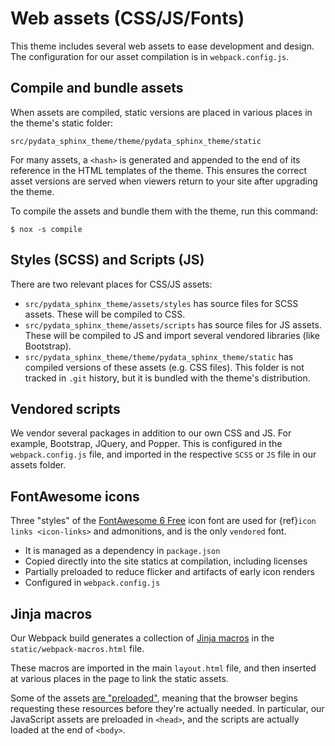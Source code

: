 # Web assets (CSS/JS/Fonts)

This theme includes several web assets to ease development and design.
The configuration for our asset compilation is in `webpack.config.js`.

## Compile and bundle assets

When assets are compiled, static versions are placed in various places in the theme's static folder:

```
src/pydata_sphinx_theme/theme/pydata_sphinx_theme/static
```

For many assets, a `<hash>` is generated and appended to the end of its reference in the HTML templates of the theme.
This ensures the correct asset versions are served when viewers return to your
site after upgrading the theme.

To compile the assets and bundle them with the theme, run this command:

```console
$ nox -s compile
```

## Styles (SCSS) and Scripts (JS)

There are two relevant places for CSS/JS assets:

- `src/pydata_sphinx_theme/assets/styles` has source files for SCSS assets. These will be compiled to CSS.
- `src/pydata_sphinx_theme/assets/scripts` has source files for JS assets. These will be compiled to JS and import several vendored libraries (like Bootstrap).
- `src/pydata_sphinx_theme/theme/pydata_sphinx_theme/static` has compiled versions of these assets (e.g. CSS files). This folder is not tracked in `.git` history, but it is bundled with the theme's distribution.

## Vendored scripts

We vendor several packages in addition to our own CSS and JS.
For example, Bootstrap, JQuery, and Popper.
This is configured in the `webpack.config.js` file, and imported in the respective `SCSS` or `JS` file in our assets folder.

## FontAwesome icons

Three "styles" of the [FontAwesome 6 Free](https://fontawesome.com/icons?m=free)
icon font are used for {ref}`icon links <icon-links>` and admonitions, and is
the only `vendored` font.

- It is managed as a dependency in `package.json`
- Copied directly into the site statics at compilation, including licenses
- Partially preloaded to reduce flicker and artifacts of early icon renders
- Configured in `webpack.config.js`

## Jinja macros

Our Webpack build generates a collection of [Jinja macros](https://jinja.palletsprojects.com/en/3.0.x/templates/#macros) in the `static/webpack-macros.html` file.

These macros are imported in the main `layout.html` file, and then inserted at various places in the page to link the static assets.

Some of the assets [are "preloaded"](https://developer.mozilla.org/en-US/docs/Web/HTML/Link_types/preload), meaning that the browser begins requesting these resources before they're actually needed.
In particular, our JavaScript assets are preloaded in `<head>`, and the scripts are actually loaded at the end of `<body>`.
